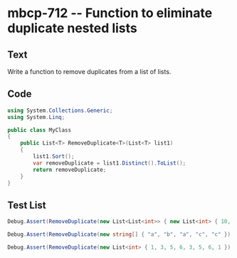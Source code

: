 # mbcp-712 -- Function to eliminate duplicate nested lists

## Text

Write a function to remove duplicates from a list of lists.

## Code

```csharp
using System.Collections.Generic;
using System.Linq;

public class MyClass
{
    public List<T> RemoveDuplicate<T>(List<T> list1)
    {
        list1.Sort();
        var removeDuplicate = list1.Distinct().ToList();
        return removeDuplicate;
    }
}
```

## Test List

```csharp
Debug.Assert(RemoveDuplicate(new List<List<int>> { new List<int> { 10, 20 }, new List<int> { 40 }, new List<int> { 30, 56, 25 }, new List<int> { 10, 20 }, new List<int> { 33 }, new List<int> { 40 } }) == new List<List<int>> { new List<int> { 10, 20 }, new List<int> { 30, 56, 25 }, new List<int> { 33 }, new List<int> { 40 } });
```

```csharp
Debug.Assert(RemoveDuplicate(new string[] { "a", "b", "a", "c", "c" }).SequenceEqual(new string[] { "a", "b", "c" }));
```

```csharp
Debug.Assert(RemoveDuplicate(new List<int> { 1, 3, 5, 6, 3, 5, 6, 1 }).SequenceEqual(new List<int> { 1, 3, 5, 6 }));
```
